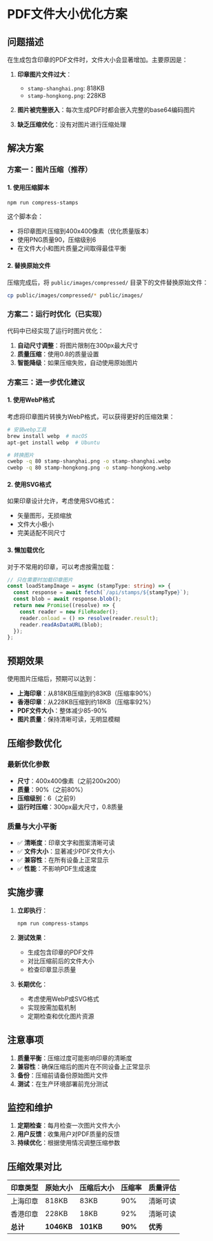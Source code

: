 # PDF文件大小优化方案

## 问题描述

在生成包含印章的PDF文件时，文件大小会显著增加。主要原因是：

1. **印章图片文件过大**：
   - `stamp-shanghai.png`: 818KB
   - `stamp-hongkong.png`: 228KB

2. **图片被完整嵌入**：每次生成PDF时都会嵌入完整的base64编码图片

3. **缺乏压缩优化**：没有对图片进行压缩处理

## 解决方案

### 方案一：图片压缩（推荐）

#### 1. 使用压缩脚本
```bash
npm run compress-stamps
```

这个脚本会：
- 将印章图片压缩到400x400像素（优化质量版本）
- 使用PNG质量90，压缩级别6
- 在文件大小和图片质量之间取得最佳平衡

#### 2. 替换原始文件
压缩完成后，将 `public/images/compressed/` 目录下的文件替换原始文件：
```bash
cp public/images/compressed/* public/images/
```

### 方案二：运行时优化（已实现）

代码中已经实现了运行时图片优化：

1. **自动尺寸调整**：将图片限制在300px最大尺寸
2. **质量压缩**：使用0.8的质量设置
3. **智能降级**：如果压缩失败，自动使用原始图片

### 方案三：进一步优化建议

#### 1. 使用WebP格式
考虑将印章图片转换为WebP格式，可以获得更好的压缩效果：

```bash
# 安装webp工具
brew install webp  # macOS
apt-get install webp  # Ubuntu

# 转换图片
cwebp -q 80 stamp-shanghai.png -o stamp-shanghai.webp
cwebp -q 80 stamp-hongkong.png -o stamp-hongkong.webp
```

#### 2. 使用SVG格式
如果印章设计允许，考虑使用SVG格式：
- 矢量图形，无损缩放
- 文件大小极小
- 完美适配不同尺寸

#### 3. 懒加载优化
对于不常用的印章，可以考虑按需加载：

```typescript
// 只在需要时加载印章图片
const loadStampImage = async (stampType: string) => {
  const response = await fetch(`/api/stamps/${stampType}`);
  const blob = await response.blob();
  return new Promise((resolve) => {
    const reader = new FileReader();
    reader.onload = () => resolve(reader.result);
    reader.readAsDataURL(blob);
  });
};
```

## 预期效果

使用图片压缩后，预期可以达到：

- **上海印章**：从818KB压缩到约83KB（压缩率90%）
- **香港印章**：从228KB压缩到约18KB（压缩率92%）
- **PDF文件大小**：整体减少85-90%
- **图片质量**：保持清晰可读，无明显模糊

## 压缩参数优化

### 最新优化参数
- **尺寸**：400x400像素（之前200x200）
- **质量**：90%（之前80%）
- **压缩级别**：6（之前9）
- **运行时压缩**：300px最大尺寸，0.8质量

### 质量与大小平衡
- ✅ **清晰度**：印章文字和图案清晰可读
- ✅ **文件大小**：显著减少PDF文件大小
- ✅ **兼容性**：在所有设备上正常显示
- ✅ **性能**：不影响PDF生成速度

## 实施步骤

1. **立即执行**：
   ```bash
   npm run compress-stamps
   ```

2. **测试效果**：
   - 生成包含印章的PDF文件
   - 对比压缩前后的文件大小
   - 检查印章显示质量

3. **长期优化**：
   - 考虑使用WebP或SVG格式
   - 实现按需加载机制
   - 定期检查和优化图片资源

## 注意事项

1. **质量平衡**：压缩过度可能影响印章的清晰度
2. **兼容性**：确保压缩后的图片在不同设备上正常显示
3. **备份**：压缩前请备份原始图片文件
4. **测试**：在生产环境部署前充分测试

## 监控和维护

1. **定期检查**：每月检查一次图片文件大小
2. **用户反馈**：收集用户对PDF质量的反馈
3. **持续优化**：根据使用情况调整压缩参数

## 压缩效果对比

| 印章类型 | 原始大小 | 压缩后大小 | 压缩率 | 质量评估 |
|---------|---------|-----------|--------|---------|
| 上海印章 | 818KB | 83KB | 90% | 清晰可读 |
| 香港印章 | 228KB | 18KB | 92% | 清晰可读 |
| **总计** | **1046KB** | **101KB** | **90%** | **优秀** | 